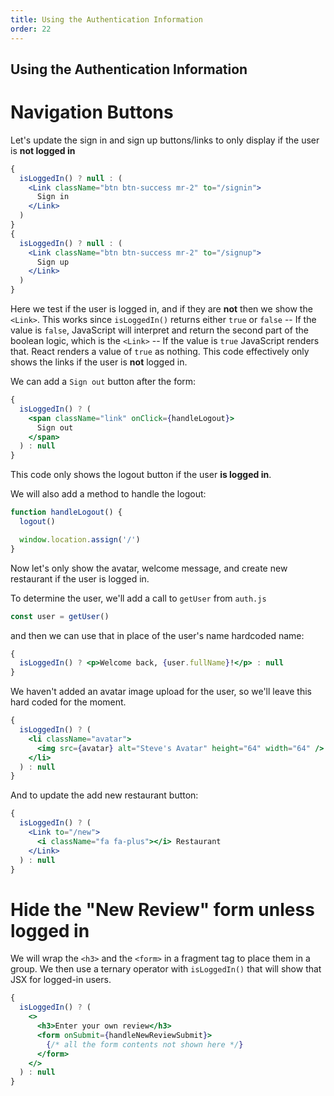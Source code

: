 ```yaml
---
title: Using the Authentication Information
order: 22
---
```


## Using the Authentication Information

# Navigation Buttons

Let's update the sign in and sign up buttons/links to only display if the user
is **not logged in**

```jsx
{
  isLoggedIn() ? null : (
    <Link className="btn btn-success mr-2" to="/signin">
      Sign in
    </Link>
  )
}
{
  isLoggedIn() ? null : (
    <Link className="btn btn-success mr-2" to="/signup">
      Sign up
    </Link>
  )
}
```

Here we test if the user is logged in, and if they are **not** then we show the
`<Link>`. This works since `isLoggedIn()` returns either `true` or `false` -- If
the value is `false`, JavaScript will interpret and return the second part of
the boolean logic, which is the `<Link>` -- If the value is `true` JavaScript
renders that. React renders a value of `true` as nothing. This code effectively
only shows the links if the user is **not** logged in.

We can add a `Sign out` button after the form:

```jsx
{
  isLoggedIn() ? (
    <span className="link" onClick={handleLogout}>
      Sign out
    </span>
  ) : null
}
```

This code only shows the logout button if the user **is logged in**.

We will also add a method to handle the logout:

```jsx
function handleLogout() {
  logout()

  window.location.assign('/')
}
```

Now let's only show the avatar, welcome message, and create new restaurant if
the user is logged in.

To determine the user, we'll add a call to `getUser` from `auth.js`

```javascript
const user = getUser()
```

and then we can use that in place of the user's name hardcoded name:

```jsx
{
  isLoggedIn() ? <p>Welcome back, {user.fullName}!</p> : null
}
```

We haven't added an avatar image upload for the user, so we'll leave this hard
coded for the moment.

```jsx
{
  isLoggedIn() ? (
    <li className="avatar">
      <img src={avatar} alt="Steve's Avatar" height="64" width="64" />
    </li>
  ) : null
}
```

And to update the add new restaurant button:

```jsx
{
  isLoggedIn() ? (
    <Link to="/new">
      <i className="fa fa-plus"></i> Restaurant
    </Link>
  ) : null
}
```

# Hide the "New Review" form unless logged in

We will wrap the `<h3>` and the `<form>` in a fragment tag to place them in a
group. We then use a ternary operator with `isLoggedIn()` that will show that
JSX for logged-in users.

```jsx
{
  isLoggedIn() ? (
    <>
      <h3>Enter your own review</h3>
      <form onSubmit={handleNewReviewSubmit}>
        {/* all the form contents not shown here */}
      </form>
    </>
  ) : null
}
```

<GithubCommitViewer repo="suncoast-devs/TacoTuesday" commit="4158f56ddae6bd5f1e7a2ea3d72d1992f18fbe73"/>
